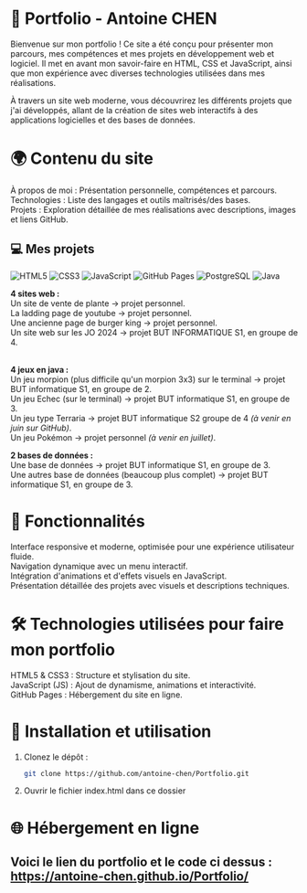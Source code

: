 # 🌟 Portfolio - Antoine CHEN

Bienvenue sur mon portfolio ! Ce site a été conçu pour présenter mon parcours, mes compétences et mes projets en développement web et logiciel. Il met en avant mon savoir-faire en HTML, CSS et JavaScript, ainsi que mon expérience avec diverses technologies utilisées dans mes réalisations.

À travers un site web moderne, vous découvrirez les différents projets que j'ai développés, allant de la création de sites web interactifs à des applications logicielles et des bases de données.

# 🌍 Contenu du site
À propos de moi : Présentation personnelle, compétences et parcours. <br>
Technologies : Liste des langages et outils maîtrisés/des bases. <br>
Projets : Exploration détaillée de mes réalisations avec descriptions, images et liens GitHub. <br>

## 💻 Mes projets
![HTML5](https://img.shields.io/badge/HTML5-E34F26?logo=html5&logoColor=white)
![CSS3](https://img.shields.io/badge/CSS3-1572B6?logo=css3&logoColor=white)
![JavaScript](https://img.shields.io/badge/JavaScript-F7DF1E?logo=javascript&logoColor=black)
![GitHub Pages](https://img.shields.io/badge/GitHub%20Pages-222222?logo=github&logoColor=white)
![PostgreSQL](https://img.shields.io/badge/PostgreSQL-4169E1?logo=postgresql&logoColor=white)
![Java](https://img.shields.io/badge/Java-007396?logo=java&logoColor=white)

**4 sites web :** <br>
Un site de vente de plante -> projet personnel. <br>
La ladding page de youtube -> projet personnel. <br>
Une ancienne page de burger king -> projet personnel. <br>
Un site web sur les JO 2024 -> projet BUT INFORMATIQUE S1, en groupe de 4. <br><br>

**4 jeux en java :** <br>
Un jeu morpion (plus difficile qu'un morpion 3x3) sur le terminal -> projet BUT informatique S1, en groupe de 2. <br>
Un jeu Echec (sur le terminal) -> projet BUT informatique S1, en groupe de 3. <br>
Un jeu type Terraria -> projet BUT informatique S2 groupe de 4 *(à venir en juin sur GitHub)*. <br>
Un jeu Pokémon -> projet personnel *(à venir en juillet)*. <br>

**2 bases de données :** <br>
Une base de données -> projet BUT informatique S1, en groupe de 3. <br>
Une autres base de données (beaucoup plus complet) -> projet BUT informatique S1, en groupe de 3. <br>

# 🚀 Fonctionnalités
Interface responsive et moderne, optimisée pour une expérience utilisateur fluide. <br>
Navigation dynamique avec un menu interactif. <br>
Intégration d'animations et d'effets visuels en JavaScript. <br>
Présentation détaillée des projets avec visuels et descriptions techniques. <br>
 
# 🛠️ Technologies utilisées pour faire mon portfolio
HTML5 & CSS3 : Structure et stylisation du site. <br>
JavaScript (JS) : Ajout de dynamisme, animations et interactivité. <br>
GitHub Pages : Hébergement du site en ligne. <br>
 
# 🔧 Installation et utilisation

1. Clonez le dépôt :
   ```bash
   git clone https://github.com/antoine-chen/Portfolio.git

2. Ouvrir le fichier index.html dans ce dossier 

# 🌐  Hébergement en ligne
## Voici le lien du portfolio et le code ci dessus : https://antoine-chen.github.io/Portfolio/
